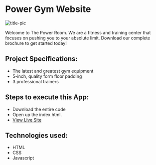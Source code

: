 # Power Gym Website
![title-pic](loruki.png)

Welcome to The Power Room. We are a fitness and training center that focuses on pushing you to your absolute limit. Download our complete brochure to get started today!

## Project Specifications:

- The latest and greatest gym equipment
- 5-inch, quality form floor padding
- 3 professional trainers

 
## Steps to execute this App:
- Download the entire code 
- Open up the index.html.
- [View Live Site](https://anthonys1760.github.io/power-gym/)

## Technologies used: 
- HTML
- CSS
- Javascript
